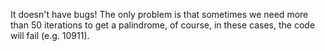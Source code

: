 It doesn't have bugs! The only problem is that sometimes we need more than 50 iterations to get a palindrome,
of course, in these cases, the code will fail (e.g. 10911).
